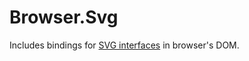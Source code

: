 # Browser.Svg

Includes bindings for [SVG interfaces](https://developer.mozilla.org/en-US/docs/Web/API/Document_Object_Model#SVG_interfaces) in browser's DOM.
